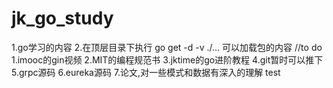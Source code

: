 # jk_go_study
1.go学习的内容
2.在顶层目录下执行 go get -d -v ./... 可以加载包的内容
//to do
1.imooc的gin视频
2.MIT的编程规范书
3.jktime的go进阶教程
4.git暂时可以推下
5.grpc源码
6.eureka源码
7.论文,对一些模式和数据有深入的理解
test